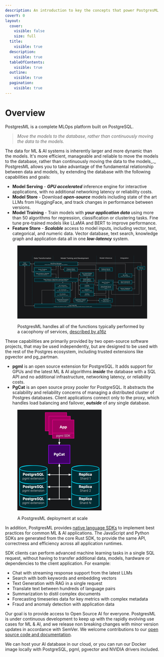 ```yaml
---
description: An introduction to key the concepts that power PostgresML.
coverY: 0
layout:
  cover:
    visible: false
    size: full
  title:
    visible: true
  description:
    visible: true
  tableOfContents:
    visible: true
  outline:
    visible: true
  pagination:
    visible: true
---
```


# Overview

PostgresML is a complete MLOps platform built on PostgreSQL.&#x20;

> _Move the models to the database_, _rather than continuously moving the data to the models._

The data for ML & AI systems is inherently larger and more dynamic than the models. It's more efficient, manageable and reliable to move the models to the database, rather than continuously moving the data to the models_._ PostgresML allows you to take advantage of the fundamental relationship between data and models, by extending the database with the following capabilities and goals:

* **Model Serving** - _**GPU accelerated**_ inference engine for interactive applications, with no additional networking latency or reliability costs.
* **Model Store** - Download _**open-source**_ models including state of the art LLMs from HuggingFace, and track changes in performance between versions.
* **Model Training** - Train models with _**your application data**_ using more than 50 algorithms for regression, classification or clustering tasks. Fine tune pre-trained models like LLaMA and BERT to improve performance.
* **Feature Store** - _**Scalable**_ access to model inputs, including vector, text, categorical, and numeric data. Vector database, text search, knowledge graph and application data all in one _**low-latency**_ system.&#x20;

<figure><img src=".gitbook/assets/ml_system.svg" alt="Machine Learning Infrastructure (2.0) by a16z"><figcaption><p>PostgresML handles all of the functions typically performed by a cacophony of services, <a href="https://a16z.com/emerging-architectures-for-modern-data-infrastructure/">described by a16z</a></p></figcaption></figure>

These capabilities are primarily provided by two open-source software projects, that may be used independently, but are designed to be used with the rest of the Postgres ecosystem, including trusted extensions like pgvector and pg\_partman.&#x20;

* **pgml** is an open source extension for PostgreSQL. It adds support for GPUs and the latest ML & AI algorithms _**inside**_ the database with a SQL API and no additional infrastructure, networking latency, or reliability costs.
* **PgCat** is an open source proxy pooler for PostgreSQL. It abstracts the scalability and reliability concerns of managing a distributed cluster of Postgres databases. Client applications connect only to the proxy, which handles load balancing and failover, _**outside**_ of any single database.

<figure><img src=".gitbook/assets/architecture.png" alt="PostgresML architectural diagram" width="275"><figcaption><p>A PostgresML deployment at scale</p></figcaption></figure>

In addition, PostgresML provides [native language SDKs](https://github.com/postgresml/postgresml/tree/master/pgml-sdks/pgml) to implement best practices for common ML & AI applications. The JavaScript and Python SDKs are generated from the core Rust SDK, to provide the same API, correctness and efficiency across all application runtimes.&#x20;

SDK clients can perform advanced machine learning tasks in a single SQL request, without having to transfer additional data, models, hardware or dependencies to the client application. For example:

* Chat with streaming response support from the latest LLMs
* Search with both keywords and embedding vectors
* Text Generation with RAG in a single request
* Translate text between hundreds of language pairs
* Summarization to distil complex documents
* Forecasting timeseries data for key metrics with complex metadata
* Fraud and anomaly detection with application data

Our goal is to provide access to Open Source AI for everyone. PostgresML is under continuous development to keep up with the rapidly evolving use cases for ML & AI, and we release non breaking changes with minor version updates in accordance with SemVer. We welcome contributions to our [open source code and documentation](https://github.com/postgresml).&#x20;

We can host your AI database in our cloud, or you can run our Docker image locally with PostgreSQL, pgml, pgvector and NVIDIA drivers included.
